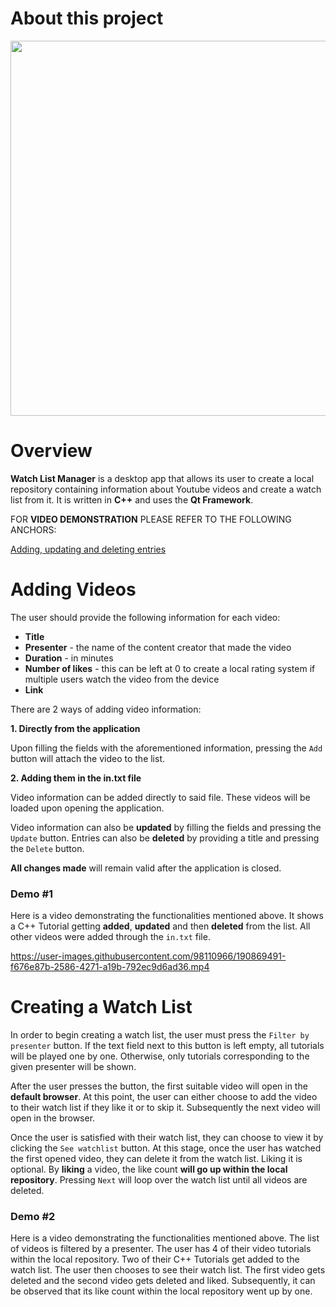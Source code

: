 # About this project

<img src="https://user-images.githubusercontent.com/98110966/190860424-0cbf0355-55e9-4576-a7f0-5cc5159e1051.png" width="600" heigth="600">

# Overview

**Watch List Manager** is a desktop app that allows its user to create a local repository containing information about Youtube videos and create a watch list from it. It is written in **C++** and uses the **Qt Framework**.

FOR **VIDEO DEMONSTRATION** PLEASE REFER TO THE FOLLOWING ANCHORS:

[Adding, updating and deleting entries](#demo-1)

# Adding Videos

The user should provide the following information for each video:
* **Title**
* **Presenter** - the name of the content creator that made the video
* **Duration** - in minutes
* **Number of likes** - this can be left at 0 to create a local rating system if multiple users watch the video from the device
* **Link**

There are 2 ways of adding video information:

**1. Directly from the application**

Upon filling the fields with the aforementioned information, pressing the `Add` button will attach the video to the list.

**2. Adding them in the in.txt file**

Video information can be added directly to said file. These videos will be loaded upon opening the application.

Video information can also be **updated** by filling the fields and pressing the `Update` button. Entries can also be **deleted** by providing a title and pressing the `Delete` button.

**All changes made** will remain valid after the application is closed.

### Demo #1

Here is a video demonstrating the functionalities mentioned above. It shows a C++ Tutorial getting **added**, **updated** and then **deleted** from the list. All other videos were added through the `in.txt` file.

https://user-images.githubusercontent.com/98110966/190869491-f676e87b-2586-4271-a19b-792ec9d6ad36.mp4

# Creating a Watch List

In order to begin creating a watch list, the user must press the `Filter by presenter` button. If the text field next to this button is left empty, all tutorials will be played one by one. Otherwise, only tutorials corresponding to the given presenter will be shown.

After the user presses the button, the first suitable video will open in the **default browser**. At this point, the user can either choose to add the video to their watch list if they like it or to skip it. Subsequently the next video will open in the browser. 

Once the user is satisfied with their watch list, they can choose to view it by clicking the `See watchlist` button. At this stage, once the user has watched the first opened video, they can delete it from the watch list. Liking it is optional. By **liking** a video, the like count **will go up within the local repository**. Pressing `Next` will loop over the watch list until all videos are deleted.

### Demo #2

Here is a video demonstrating the functionalities mentioned above. The list of videos is filtered by a presenter. The user has 4 of their video tutorials within the local repository. Two of their C++ Tutorials get added to the watch list. The user then chooses to see their watch list. The first video gets deleted and the second video gets deleted and liked. Subsequently, it can be observed that its like count within the local repository went up by one.
